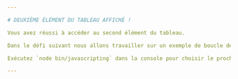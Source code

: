 ```yaml
---

# DEUXIÈME ÉLÉMENT DU TABLEAU AFFICHÉ !

Vous avez réussi à accéder au second élément du tableau.

Dans le défi suivant nous allons travailler sur un exemple de boucle de parcours de tableaux.

Exécutez `node bin/javascripting` dans la console pour choisir le prochain défi.

---
```

